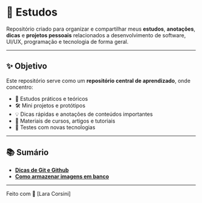 # 🚀 Estudos

Repositório criado para organizar e compartilhar meus **estudos**, **anotações**, **dicas** e **projetos pessoais** relacionados a desenvolvimento de software, UI/UX, programação e tecnologia de forma geral.

---

## ✨ Objetivo

Este repositório serve como um **repositório central de aprendizado**, onde concentro:

- 📘 Estudos práticos e teóricos
- 🛠️ Mini projetos e protótipos
- 💡 Dicas rápidas e anotações de conteúdos importantes
- 📂 Materiais de cursos, artigos e tutoriais
- 🧪 Testes com novas tecnologias

--- 

## 📚 Sumário

- [**Dicas de Git e Github**](./Dicas%20de%20Git%20e%20Github/Git-Dicas/)
- [**Como armazenar imagens em banco**](./Armazenamento%20de%20Imagens/)

--- 

Feito com 💜 [Lara Corsini]